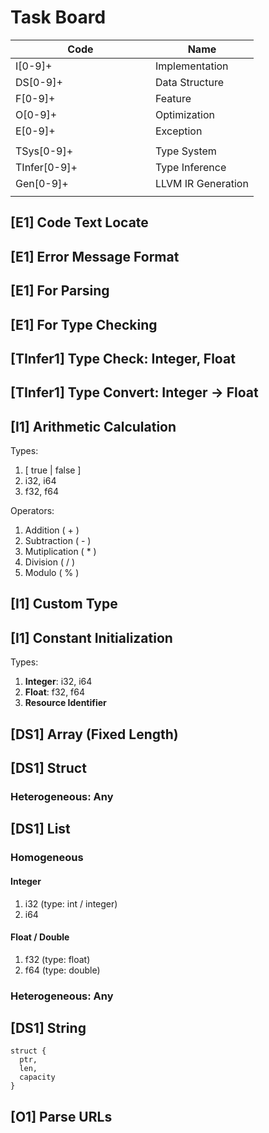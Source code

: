 # Task Board

<table><thead><tr><th width="208">Code</th><th>Name</th></tr></thead><tbody><tr><td>I[0-9]+</td><td>Implementation</td></tr><tr><td>DS[0-9]+</td><td>Data Structure</td></tr><tr><td>F[0-9]+</td><td>Feature</td></tr><tr><td>O[0-9]+</td><td>Optimization</td></tr><tr><td>E[0-9]+</td><td>Exception</td></tr><tr><td></td><td></td></tr><tr><td>TSys[0-9]+</td><td>Type System</td></tr><tr><td>TInfer[0-9]+</td><td>Type Inference</td></tr><tr><td>Gen[0-9]+</td><td>LLVM IR Generation</td></tr><tr><td></td><td></td></tr></tbody></table>

## \[E1] Code Text Locate



## \[E1] Error Message Format



## \[E1] For Parsing



## \[E1] For Type Checking



## \[TInfer1] Type Check: Integer, Float



## \[TInfer1] Type Convert: Integer -> Float



## \[I1] Arithmetic Calculation

Types:

1. \[ true | false ]
2. i32, i64
3. f32, f64

Operators:

1. Addition ( + )
2. Subtraction ( - )
3. Mutiplication ( \* )
4. Division ( / )
5. Modulo ( % )



## \[I1] Custom Type



## \[I1] Constant Initialization

Types:

1. **Integer**: i32, i64
2. **Float**: f32, f64
3. **Resource Identifier**



## \[DS1] Array (Fixed Length)



## \[DS1] Struct

### Heterogeneous: Any



## \[DS1] List

### Homogeneous

#### Integer

1. i32 (type: int / integer)
2. i64

#### Float / Double

1. f32 (type: float)
2. f64 (type: double)

### Heterogeneous: Any



## \[DS1] String

```
struct {
  ptr,
  len,
  capacity
}
```



## \[O1] Parse URLs

